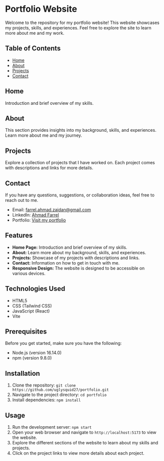 # Portfolio Website

Welcome to the repository for my portfolio website! This website showcases my projects, skills, and experiences. Feel free to explore the site to learn more about me and my work.

## Table of Contents

- [Home](#home)
- [About](#about)
- [Projects](#projects)
- [Contact](#contact)

## Home

Introduction and brief overview of my skills.

## About

This section provides insights into my background, skills, and experiences. Learn more about me and my journey.

## Projects

Explore a collection of projects that I have worked on. Each project comes with descriptions and links for more details.

## Contact

If you have any questions, suggestions, or collaboration ideas, feel free to reach out to me.

- Email: farrel.ahmad.zaidan@gmail.com
- LinkedIn: [Ahmad Farrel](https://www.linkedin.com/in/uglysquid/)
- Portfolio: [Visit my portfolio](bit.ly/uglysquid)

## Features

- **Home Page:** Introduction and brief overview of my skills.
- **About:** Learn more about my background, skills, and experiences.
- **Projects:** Showcase of my projects with descriptions and links.
- **Contact:** Information on how to get in touch with me.
- **Responsive Design:** The website is designed to be accessible on various devices.

## Technologies Used

- HTML5
- CSS (Tailwind CSS)
- JavaScript (React)
- Vite

## Prerequisites

Before you get started, make sure you have the following:

- Node.js (version 16.14.0)
- npm (version 9.8.0)

## Installation

1. Clone the repository: `git clone https://github.com/uglysquid27/portfolio.git`
2. Navigate to the project directory: `cd portfolio`
3. Install dependencies: `npm install`

## Usage

1. Run the development server: `npm start`
2. Open your web browser and navigate to `http://localhost:5173` to view the website.
3. Explore the different sections of the website to learn about my skills and projects.
4. Click on the project links to view more details about each project.

